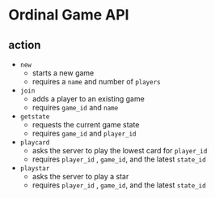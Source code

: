 # Ordinal Game API

## action

* `new`
	* starts a new game 
	* requires a `name` and number of `players`
* `join`
	* adds a player to an existing game
	* requires `game_id` and `name`
* `getstate`
	* requests the current game state
	* requires `game_id` and `player_id`
* `playcard`
	* asks the server to play the lowest card for `player_id`
	* requires `player_id` , `game_id`, and the latest `state_id`
* `playstar`
	* asks the server to play a star
	* requires `player_id` , `game_id`, and the latest `state_id`
